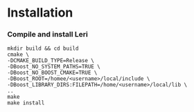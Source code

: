 # Installation

### Compile and install Leri

```
mkdir build && cd build
cmake \
-DCMAKE_BUILD_TYPE=Release \
-DBoost_NO_SYSTEM_PATHS=TRUE \
-DBoost_NO_BOOST_CMAKE=TRUE \
-DBoost_ROOT=/homee/<username>/local/include \
-DBoost_LIBRARY_DIRS:FILEPATH=/home/<username>/local/lib \
..
make
make install
```

